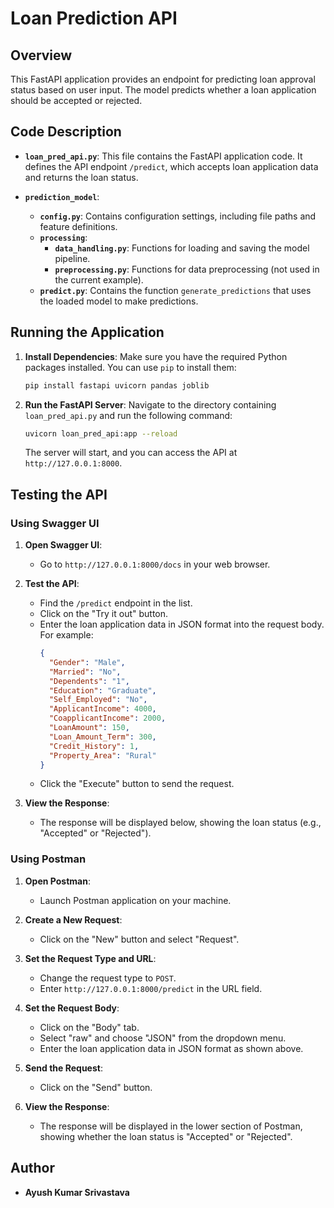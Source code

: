 # Loan Prediction API

## Overview

This FastAPI application provides an endpoint for predicting loan approval status based on user input. The model predicts whether a loan application should be accepted or rejected. 

## Code Description

- **`loan_pred_api.py`**: This file contains the FastAPI application code. It defines the API endpoint `/predict`, which accepts loan application data and returns the loan status.

- **`prediction_model`**:
  - **`config.py`**: Contains configuration settings, including file paths and feature definitions.
  - **`processing`**:
    - **`data_handling.py`**: Functions for loading and saving the model pipeline.
    - **`preprocessing.py`**: Functions for data preprocessing (not used in the current example).
  - **`predict.py`**: Contains the function `generate_predictions` that uses the loaded model to make predictions.

## Running the Application

1. **Install Dependencies**: Make sure you have the required Python packages installed. You can use `pip` to install them:
    ```bash
    pip install fastapi uvicorn pandas joblib
    ```

2. **Run the FastAPI Server**:
    Navigate to the directory containing `loan_pred_api.py` and run the following command:
    ```bash
    uvicorn loan_pred_api:app --reload
    ```

    The server will start, and you can access the API at `http://127.0.0.1:8000`.

## Testing the API

### Using Swagger UI

1. **Open Swagger UI**:
   - Go to `http://127.0.0.1:8000/docs` in your web browser.

2. **Test the API**:
   - Find the `/predict` endpoint in the list.
   - Click on the "Try it out" button.
   - Enter the loan application data in JSON format into the request body. For example:
     ```json
     {
       "Gender": "Male",
       "Married": "No",
       "Dependents": "1",
       "Education": "Graduate",
       "Self_Employed": "No",
       "ApplicantIncome": 4000,
       "CoapplicantIncome": 2000,
       "LoanAmount": 150,
       "Loan_Amount_Term": 300,
       "Credit_History": 1,
       "Property_Area": "Rural"
     }
     ```
   - Click the "Execute" button to send the request.

3. **View the Response**:
   - The response will be displayed below, showing the loan status (e.g., "Accepted" or "Rejected").

### Using Postman

1. **Open Postman**:
   - Launch Postman application on your machine.

2. **Create a New Request**:
   - Click on the "New" button and select "Request".

3. **Set the Request Type and URL**:
   - Change the request type to `POST`.
   - Enter `http://127.0.0.1:8000/predict` in the URL field.

4. **Set the Request Body**:
   - Click on the "Body" tab.
   - Select "raw" and choose "JSON" from the dropdown menu.
   - Enter the loan application data in JSON format as shown above.

5. **Send the Request**:
   - Click on the "Send" button.

6. **View the Response**:
   - The response will be displayed in the lower section of Postman, showing whether the loan status is "Accepted" or "Rejected".

## Author

- **Ayush Kumar Srivastava**
